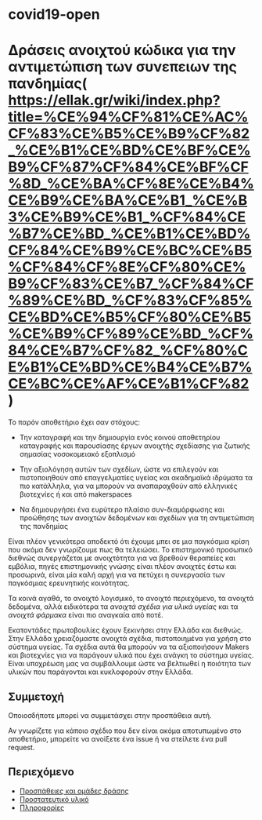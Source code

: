 # covid19-open

# Δράσεις ανοιχτού κώδικα για την αντιμετώπιση των συνεπειων της πανδημίας( https://ellak.gr/wiki/index.php?title=%CE%94%CF%81%CE%AC%CF%83%CE%B5%CE%B9%CF%82_%CE%B1%CE%BD%CE%BF%CE%B9%CF%87%CF%84%CE%BF%CF%8D_%CE%BA%CF%8E%CE%B4%CE%B9%CE%BA%CE%B1_%CE%B3%CE%B9%CE%B1_%CF%84%CE%B7%CE%BD_%CE%B1%CE%BD%CF%84%CE%B9%CE%BC%CE%B5%CF%84%CF%8E%CF%80%CE%B9%CF%83%CE%B7_%CF%84%CF%89%CE%BD_%CF%83%CF%85%CE%BD%CE%B5%CF%80%CE%B5%CE%B9%CF%89%CE%BD_%CF%84%CE%B7%CF%82_%CF%80%CE%B1%CE%BD%CE%B4%CE%B7%CE%BC%CE%AF%CE%B1%CF%82 ) 

Το παρόν αποθετήριο έχει σαν στόχους:

- Την καταγραφή και την δημιουργία ενός κοινού αποθετηρίου καταγραφής και παρουσίασης έργων ανοιχτής σχεδίασης για ζωτικής σημασίας νοσοκομειακό εξοπλισμό

- Την αξιολόγηση αυτών των σχεδίων, ώστε να επιλεγούν και πιστοποιηθούν από επαγγελματίες υγείας και ακαδημαϊκά ιδρύματα τα πιο κατάλληλα, για να μπορούν να αναπαραχθούν από ελληνικές βιοτεχνίες ή και από makerspaces

- Να δημιουργήσει ένα ευρύτερο πλαίσιο συν-διαμόρφωσης και προώθησης των ανοιχτών δεδομένων και σχεδίων για τη αντιμετώπιση της πανδημίας


Είναι πλέον γενικότερα αποδεκτό ότι έχουμε μπει σε μια παγκόσμια κρίση που ακόμα δεν γνωρίζουμε πως θα τελειώσει.
Το επιστημονικό προσωπικό διεθνώς συνεργάζεται με ανοιχτότητα για να βρεθούν θεραπείες και εμβόλια,
πηγές επιστημονικής γνώσης είναι πλέον ανοιχτές έστω και προσωρινά,
είναι μία καλή αρχή για να πετύχει η συνεργασία των παγκόσμιας ερευνητικής κοινότητας.

Τα κοινά αγαθά, το ανοιχτό λογισμικό, το ανοιχτό περιεχόμενο, τα ανοιχτά δεδομένα,
αλλά ειδικότερα τα *ανοιχτά σχέδια για υλικά υγείας* και τα *ανοιχτά φάρμακα* είναι πιο αναγκαία από ποτέ.
  
Εκατοντάδες πρωτοβουλίες έχουν ξεκινήσει στην Ελλάδα και διεθνώς.
Στην Ελλάδα χρειαζόμαστε ανοιχτά σχέδια, πιστοποιημένα για χρήση στο σύστημα υγείας.
Τα σχέδια αυτά θα μπορούν να τα αξιοποιήσουν Makers και βιοτεχνίες
για να παράγουν υλικά που έχει ανάγκη το σύστημα υγείας.  
Είναι υποχρέωση μας να συμβάλλουμε ώστε να βελτιωθεί
η ποιότητα των υλικών που παράγονται και κυκλοφορούν στην Ελλάδα.


## Συμμετοχή

Οποιοσδήποτε μπορεί να συμμετάσχει στην προσπάθεια αυτή.

Αν γνωρίζετε για κάποιο σχέδιο που δεν είναι ακόμα αποτυπωμένο στο αποθετήριο,
μπορείτε να ανοίξετε ένα issue ή να στείλετε ένα pull request.


## Περιεχόμενο

* [Προσπάθειες και ομάδες δράσης](./Efforts.md)
* [Προστατευτικό υλικό](./Hardware.md)
* [Πληροφορίες](./Documentation.md)

